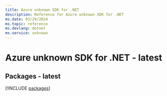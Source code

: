 ```yaml
---
title: Azure unknown SDK for .NET
description: Reference for Azure unknown SDK for .NET
ms.date: 03/29/2024
ms.topic: reference
ms.devlang: dotnet
ms.service: unknown
---
```

# Azure unknown SDK for .NET - latest
## Packages - latest
[!INCLUDE [packages](unknown-index.md)]